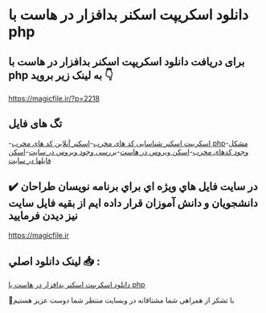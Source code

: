 # دانلود اسکریپت اسکنر بدافزار در هاست با php

## برای دریافت دانلود اسکریپت اسکنر بدافزار در هاست با php به لینک زیر بروید 👇

https://magicfile.ir/?p=2218

## تگ های فایل

-[اسکریپت اسکنر شناسایی کد های مخرب](https://magicfile.ir/product/%d8%a7%d8%b3%da%a9%d8%b1%db%8c%d9%be%d8%aa-%d8%a7%d8%b3%da%a9%d9%86%d8%b1-%d8%a8%d8%af%d8%a7%d9%81%d8%b2%d8%a7%d8%b1-%d8%af%d8%b1-%d9%87%d8%a7%d8%b3%d8%aa-%d8%a8%d8%a7-php/)-[اسکنر آنلاین کد های مخرب php](https://magicfile.ir/product/%d8%a7%d8%b3%da%a9%d8%b1%db%8c%d9%be%d8%aa-%d8%a7%d8%b3%da%a9%d9%86%d8%b1-%d8%a8%d8%af%d8%a7%d9%81%d8%b2%d8%a7%d8%b1-%d8%af%d8%b1-%d9%87%d8%a7%d8%b3%d8%aa-%d8%a8%d8%a7-php/)-[مشکل وجود کدهای مخرب](https://magicfile.ir/product/%d8%a7%d8%b3%da%a9%d8%b1%db%8c%d9%be%d8%aa-%d8%a7%d8%b3%da%a9%d9%86%d8%b1-%d8%a8%d8%af%d8%a7%d9%81%d8%b2%d8%a7%d8%b1-%d8%af%d8%b1-%d9%87%d8%a7%d8%b3%d8%aa-%d8%a8%d8%a7-php/)-[اسکن ویروس در هاست](https://magicfile.ir/product/%d8%a7%d8%b3%da%a9%d8%b1%db%8c%d9%be%d8%aa-%d8%a7%d8%b3%da%a9%d9%86%d8%b1-%d8%a8%d8%af%d8%a7%d9%81%d8%b2%d8%a7%d8%b1-%d8%af%d8%b1-%d9%87%d8%a7%d8%b3%d8%aa-%d8%a8%d8%a7-php/)-[بررسی وجود ویروس در سایت](https://magicfile.ir/product/%d8%a7%d8%b3%da%a9%d8%b1%db%8c%d9%be%d8%aa-%d8%a7%d8%b3%da%a9%d9%86%d8%b1-%d8%a8%d8%af%d8%a7%d9%81%d8%b2%d8%a7%d8%b1-%d8%af%d8%b1-%d9%87%d8%a7%d8%b3%d8%aa-%d8%a8%d8%a7-php/)-[اسکن فایلها در سایت](https://magicfile.ir/product/%d8%a7%d8%b3%da%a9%d8%b1%db%8c%d9%be%d8%aa-%d8%a7%d8%b3%da%a9%d9%86%d8%b1-%d8%a8%d8%af%d8%a7%d9%81%d8%b2%d8%a7%d8%b1-%d8%af%d8%b1-%d9%87%d8%a7%d8%b3%d8%aa-%d8%a8%d8%a7-php/)

## ✔️ در سايت فايل هاي ويژه اي براي برنامه نويسان طراحان دانشجويان و دانش آموزان قرار داده ايم از بقيه فايل سايت نيز ديدن فرماييد

https://magicfile.ir


## لينک دانلود اصلي 📥 :

[دانلود اسکریپت اسکنر بدافزار در هاست با php](https://magicfile.ir/product/%d8%a7%d8%b3%da%a9%d8%b1%db%8c%d9%be%d8%aa-%d8%a7%d8%b3%da%a9%d9%86%d8%b1-%d8%a8%d8%af%d8%a7%d9%81%d8%b2%d8%a7%d8%b1-%d8%af%d8%b1-%d9%87%d8%a7%d8%b3%d8%aa-%d8%a8%d8%a7-php/) 


🙏با تشکر از همراهي شما مشتاقانه در وبسایت منتظر شما دوست عزیز هستیم

